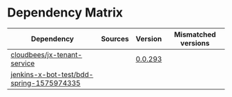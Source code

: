 # Dependency Matrix

Dependency | Sources | Version | Mismatched versions
---------- | ------- | ------- | -------------------
[cloudbees/jx-tenant-service](https://github.com/cloudbees/jx-tenant-service) |  | [0.0.293](https://github.com/cloudbees/jx-tenant-service/releases/tag/v0.0.293) | 
[jenkins-x-bot-test/bdd-spring-1575974335](https://github.com/jenkins-x-bot-test/bdd-spring-1575974335.git) |  | []() | 
